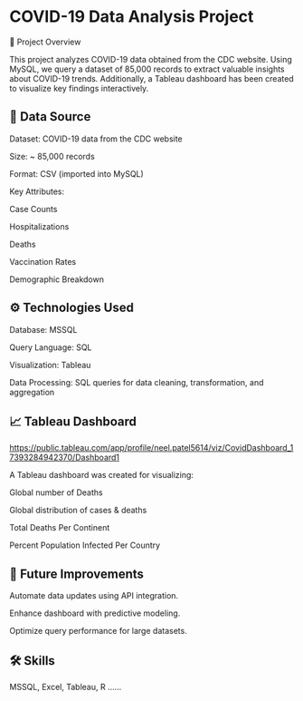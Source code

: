 
# COVID-19 Data Analysis Project

📌 Project Overview

This project analyzes COVID-19 data obtained from the CDC website. Using MySQL, we query a dataset of 85,000 records to extract valuable insights about COVID-19 trends. Additionally, a Tableau dashboard has been created to visualize key findings interactively.


## 📂 Data Source

Dataset: COVID-19 data from the CDC website

Size: ~ 85,000 records

Format: CSV (imported into MySQL)

Key Attributes:

Case Counts

Hospitalizations

Deaths

Vaccination Rates


Demographic Breakdown

## ⚙️ Technologies Used

Database: MSSQL

Query Language: SQL

Visualization: Tableau

Data Processing: SQL queries for data cleaning, transformation, and aggregation


## 📈 Tableau Dashboard

https://public.tableau.com/app/profile/neel.patel5614/viz/CovidDashboard_17393284942370/Dashboard1

A Tableau dashboard was created for visualizing:

Global number of Deaths

Global distribution of cases & deaths

Total Deaths Per Continent

Percent Population Infected Per Country 


## 📌 Future Improvements

Automate data updates using API integration.

Enhance dashboard with predictive modeling.

Optimize query performance for large datasets.


## 🛠 Skills
MSSQL, Excel, Tableau, R ......






